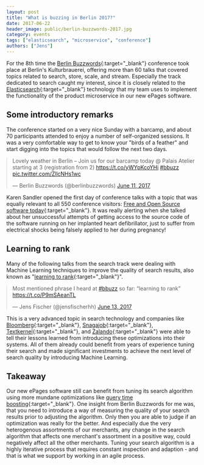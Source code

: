 ```yaml
---
layout: post
title: "What is buzzing in Berlin 2017?"
date: 2017-06-22
header_image: public/berlin-buzzwords-2017.jpg
category: events
tags: ["elasticsearch", "microservice", "conference"]
authors: ["Jens"]
---
```


<style>

.twitter-tweet {
  margin: auto;
}
</style>

For the 8th time the [Berlin Buzzwords](https://berlinbuzzwords.de/17/){:target="_blank"} conference took place at Berlin's Kulturbrauerei, offering more than 60 talks that covered topics related to search, store, scale, and stream.
Especially the track dedicated to search caught my interest, since it is closely related to the [Elasticsearch](https://www.elastic.co/){:target="_blank"} technology that my team uses to implement the functionality of the product microservice in our new ePages software.

## Some introductory remarks

The conference started on a very nice Sunday with a barcamp, and about 70 participants attended to enjoy a number of self-organized sessions.
It was a very comfortable way to get to know your "birds of a feather" and start digging into the topics that would follow the next two days.

<blockquote class="twitter-tweet" data-lang="en"><p lang="en" dir="ltr">Lovely weather in Berlin – Join us for our barcamp today @ Palais Atelier starting at 3 (registration from 2) <a href="https://t.co/yWYpKcoYHi">https://t.co/yWYpKcoYHi</a> <a href="https://twitter.com/hashtag/bbuzz?src=hash">#bbuzz</a> <a href="https://t.co/ZllcNHs1wc">pic.twitter.com/ZllcNHs1wc</a></p>&mdash; Berlin Buzzwords (@berlinbuzzwords) <a href="https://twitter.com/berlinbuzzwords/status/873869570704109568">June 11, 2017</a></blockquote>
<script async src="//platform.twitter.com/widgets.js" charset="utf-8"></script>

Karen Sandler opened the first day of conference talks with a topic that was equally relevant to all 550 conference visitors: [Free and Open Source software today](https://berlinbuzzwords.de/17/session/keynote-free-and-open-source-software-today-kino){:target="_blank"}.
It was really alerting when she talked about her unsuccessful attempts of getting access to the source code of the software running on her implanted heart defibrillator, just to suffer from electrical shocks being falsely applied to her during pregnancy!

## Learning to rank

Many of the following talks from the search track were dealing with Machine Learning techniques to improve the quality of search results, also known as "[learning to rank](https://en.wikipedia.org/wiki/Learning_to_rank){:target="_blank"}".

<blockquote class="twitter-tweet" data-lang="en"><p lang="en" dir="ltr">Most mentioned phrase I heard at <a href="https://twitter.com/hashtag/bbuzz?src=hash">#bbuzz</a> so far: “learning to rank” <a href="https://t.co/P9mSAeanTL">https://t.co/P9mSAeanTL</a></p>&mdash; Jens Fischer (@jensfischerhh) <a href="https://twitter.com/jensfischerhh/status/874614871421313024">June 13, 2017</a></blockquote>
<script async src="//platform.twitter.com/widgets.js" charset="utf-8"></script>

This is a very advanced topic in search technology and companies like [Bloomberg](https://berlinbuzzwords.de/17/session/apache-solr-learning-rank-win){:target="_blank"}, [Snagajob](https://berlinbuzzwords.de/17/session/we-built-elasticsearch-learning-rank-plugin-then-came-hard-part){:target="_blank"}, [Textkernel](https://berlinbuzzwords.de/17/session/learning-rank-faceted-search-bridging-gap-between-theory-and-practice){:target="_blank"}, and [Zalando](https://berlinbuzzwords.de/17/session/modern-architecture-search){:target="_blank"} were able to tell their lessons learned from introducing these optimizations into their systems.
All of them already could benefit from years of experience tuning their search and made significant investments to achieve the next level of search quality by introducing Machine Learning.

## Takeaway

Our new ePages software still can benefit from tuning its search algorithm using more mundane optimizations like [query time boosting](https://www.elastic.co/guide/en/elasticsearch/guide/current/query-time-boosting.html){:target="_blank"}.
One insight from Berlin Buzzwords for me was, that you need to introduce a way of measuring the quality of your search results prior to adjusting the algorithm.
Only then you are able to judge if an optimization was really for the better.
And especially due the very heterogenous assortments of our merchants, any change in the search algorithm that affects one merchant's assortment in a positive way, could negatively affect all the other merchants.
Tuning your search algorithm is a highly iterative process that requires constant inspection and adaption - and that is what we support by working in an agile process.
